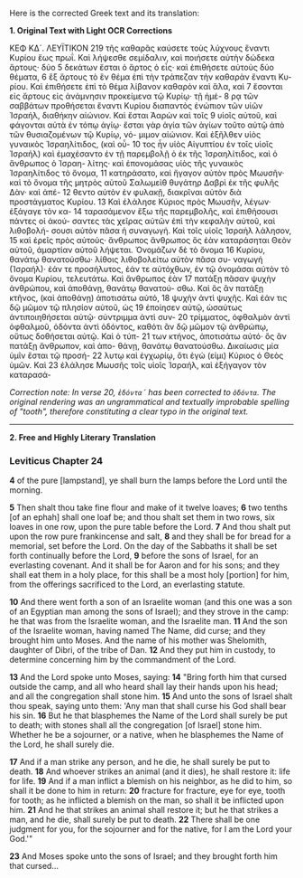 Here is the corrected Greek text and its translation:

**1. Original Text with Light OCR Corrections**

ΚΕΦ ΚΔ´. ΛΕΥΪΤΙΚΟΝ 219
τῆς καθαρᾶς καύσετε τοὺς λύχνους ἔναντι Κυρίου ἕως πρωΐ.
Καὶ λήψεσθε σεμίδαλιν, καὶ ποιήσετε αὐτὴν δώδεκα ἄρτους· δύο 5
δεκάτων ἔσται ὁ ἄρτος ὁ εἷς· καὶ ἐπιθήσετε αὐτοὺς δύο θέματα, 6
ἓξ ἄρτους τὸ ἓν θέμα ἐπὶ τὴν τράπεζαν τὴν καθαρὰν ἔναντι Κυ-
ρίου. Καὶ ἐπιθήσετε ἐπὶ τὸ θέμα λίβανον καθαρὸν καὶ ἅλα, καὶ 7
ἔσονται εἰς ἄρτους εἰς ἀνάμνησιν προκείμενα τῷ Κυρίῳ· τῇ ἡμέ- 8
ρᾳ τῶν σαββάτων προθήσεται ἔναντι Κυρίου διαπαντὸς ἐνώπιον
τῶν υἱῶν Ἰσραήλ, διαθήκην αἰώνιον. Καὶ ἔσται Ἀαρὼν καὶ τοῖς 9
υἱοῖς αὐτοῦ, καὶ φάγονται αὐτὰ ἐν τόπῳ ἁγίῳ· ἔσται γὰρ ἁγία
τῶν ἁγίων τοῦτο αὐτῷ ἀπὸ τῶν θυσιαζομένων τῷ Κυρίῳ, νό-
μιμον αἰώνιον. Καὶ ἐξῆλθεν υἱὸς γυναικὸς Ἰσραηλίτιδος, (καὶ οὗ- 10
τος ἦν υἱὸς Αἰγυπτίου ἐν τοῖς υἱοῖς Ἰσραήλ) καὶ ἐμαχέσαντο ἐν
τῇ παρεμβολῇ ὁ ἐκ τῆς Ἰσραηλίτιδος, καὶ ὁ ἄνθρωπος ὁ Ἰσραη-
λίτης· καὶ ἐπονομάσας υἱὸς τῆς γυναικὸς Ἰσραηλίτιδος τὸ ὄνομα, 11
κατηράσατο, καὶ ἤγαγον αὐτὸν πρὸς Μωυσῆν· καὶ τὸ ὄνομα τῆς
μητρὸς αὐτοῦ Σαλωμεὶθ θυγάτηρ Δαβρὶ ἐκ τῆς φυλῆς Δὰν· καὶ ἀπέ- 12
θεντο αὐτὸν ἐν φυλακῇ, διακρῖναι αὐτὸν διὰ προστάγματος Κυρίου.
13 Καὶ ἐλάλησε Κύριος πρὸς Μωυσῆν, λέγων· ἐξάγαγε τὸν κα- 14
ταρασάμενον ἔξω τῆς παρεμβολῆς, καὶ ἐπιθήσουσι πάντες οἱ ἀκού-
σαντες τὰς χεῖρας αὐτῶν ἐπὶ τὴν κεφαλὴν αὐτοῦ, καὶ λιθοβολή-
σουσι αὐτὸν πᾶσα ἡ συναγωγή. Καὶ τοῖς υἱοῖς Ἰσραὴλ λάλησον, 15
καὶ ἐρεῖς πρὸς αὐτούς· ἄνθρωπος ἄνθρωπος ὃς ἐὰν καταράσηται
Θεὸν αὐτοῦ, ἁμαρτίαν αὐτοῦ λήψεται. Ὀνομάζων δὲ τὸ ὄνομα 16
Κυρίου, θανάτῳ θανατούσθω· λίθοις λιθοβολείτω αὐτὸν πᾶσα συ-
ναγωγή (Ἰσραήλ)· ἐάν τε προσήλυτος, ἐάν τε αὐτόχθων, ἐν τῷ
ὀνομάσαι αὐτὸν τὸ ὄνομα Κυρίου, τελευτάτω. Καὶ ἄνθρωπος ἐὰν 17
πατάξῃ πᾶσαν ψυχὴν ἀνθρώπου, καὶ ἀποθάνῃ, θανάτῳ θανατού-
σθω. Καὶ ὃς ἂν πατάξῃ κτῆνος, (καὶ ἀποθάνῃ) ἀποτισάτω αὐτό, 18
ψυχὴν ἀντὶ ψυχῆς. Καὶ ἐάν τις δῷ μῶμον τῷ πλησίον αὐτοῦ, ὡς 19
ἐποίησεν αὐτῷ, ὡσαύτως ἀντιποιηθήσεται αὐτῷ· σύντριμμα ἀντὶ συν- 20
τρίμματος, ὀφθαλμὸν ἀντὶ ὀφθαλμοῦ, ὀδόντα ἀντὶ ὀδόντος, καθότι
ἂν δῷ μῶμον τῷ ἀνθρώπῳ, οὕτως δοθήσεται αὐτῷ. Καὶ ὁ τύπ- 21
των κτήνος, ἀποτισάτω αὐτό· ὃς ἂν πατάξῃ ἄνθρωπον, καὶ ἀπο-
θάνῃ, θανάτῳ θανατούσθω. Δικαίωσις μία ὑμῖν ἔσται τῷ προσή- 22
λυτῳ καὶ ἐγχωρίῳ, ὅτι ἐγώ (εἰμι) Κύριος ὁ Θεὸς ὑμῶν. Καὶ 23
ἐλάλησε Μωυσῆς τοῖς υἱοῖς Ἰσραήλ, καὶ ἐξήγαγον τὸν καταρασά-

*Correction note: In verse 20, `ἐδόντα´` has been corrected to `ὀδόντα`. The original rendering was an ungrammatical and textually improbable spelling of "tooth", therefore constituting a clear typo in the original text.*

---

**2. Free and Highly Literary Translation**

### Leviticus Chapter 24

**4** of the pure [lampstand], ye shall burn the lamps before the Lord until the morning.

**5** Then shalt thou take fine flour and make of it twelve loaves; **6** two tenths [of an ephah] shall one loaf be; and thou shalt set them in two rows, six loaves in one row, upon the pure table before the Lord. **7** And thou shalt put upon the row pure frankincense and salt, **8** and they shall be for bread for a memorial, set before the Lord. On the day of the Sabbaths it shall be set forth continually before the Lord, **9** before the sons of Israel, for an everlasting covenant. And it shall be for Aaron and for his sons; and they shall eat them in a holy place, for this shall be a most holy [portion] for him, from the offerings sacrificed to the Lord, an everlasting statute.

**10** And there went forth a son of an Israelite woman (and this one was a son of an Egyptian man among the sons of Israel); and they strove in the camp: he that was from the Israelite woman, and the Israelite man. **11** And the son of the Israelite woman, having named The Name, did curse; and they brought him unto Moses. And the name of his mother was Shelomith, daughter of Dibri, of the tribe of Dan. **12** And they put him in custody, to determine concerning him by the commandment of the Lord.

**13** And the Lord spoke unto Moses, saying: **14** "Bring forth him that cursed outside the camp, and all who heard shall lay their hands upon his head; and all the congregation shall stone him. **15** And unto the sons of Israel shalt thou speak, saying unto them: 'Any man that shall curse his God shall bear his sin. **16** But he that blasphemes the Name of the Lord shall surely be put to death; with stones shall all the congregation [of Israel] stone him. Whether he be a sojourner, or a native, when he blasphemes the Name of the Lord, he shall surely die.

**17** And if a man strike any person, and he die, he shall surely be put to death. **18** And whoever strikes an animal (and it dies), he shall restore it: life for life. **19** And if a man inflict a blemish on his neighbor, as he did to him, so shall it be done to him in return: **20** fracture for fracture, eye for eye, tooth for tooth; as he inflicted a blemish on the man, so shall it be inflicted upon him. **21** And he that strikes an animal shall restore it; but he that strikes a man, and he die, shall surely be put to death. **22** There shall be one judgment for you, for the sojourner and for the native, for I am the Lord your God.'"

**23** And Moses spoke unto the sons of Israel; and they brought forth him that cursed...